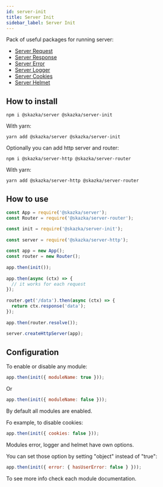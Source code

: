 ```yaml
---
id: server-init
title: Server Init
sidebar_label: Server Init
---
```


Pack of useful packages for running server:
- [Server Request](/server-request)
- [Server Response](/server-response)
- [Server Error](/server-error)
- [Server Logger](/server-logger)
- [Server Cookies](/server-cookies)
- [Server Helmet](/server-helmet)

## How to install

    npm i @skazka/server @skazka/server-init
    
With yarn:

    yarn add @skazka/server @skazka/server-init
    
Optionally you can add http server and router:

    npm i @skazka/server-http @skazka/server-router
      
With yarn:

    yarn add @skazka/server-http @skazka/server-router

## How to use

```javascript
const App = require('@skazka/server');
const Router = require('@skazka/server-router');

const init = require('@skazka/server-init');
        
const server = require('@skazka/server-http');
        
const app = new App();
const router = new Router();
        
app.then(init());
    
app.then(async (ctx) => {
  // it works for each request
});
    
router.get('/data').then(async (ctx) => {
  return ctx.response('data'); 
});
        
app.then(router.resolve());
        
server.createHttpServer(app);
```

## Configuration

To enable or disable any module:

```javascript
app.then(init({ moduleName: true }));
```
Or
```javascript
app.then(init({ moduleName: false }));
```
By default all modules are enabled.

Fo example, to disable cookies:

```javascript
app.then(init({ cookies: false }));
```

Modules error, logger and helmet have own options.

You can set those option by setting "object" instead of "true":

```javascript
app.then(init({ error: { hasUserError: false } }));
```

To see more info check each module documentation.


